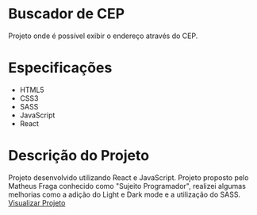 # Buscador de CEP
Projeto onde é possível exibir o endereço através do CEP.

# Especificações
- HTML5
- CSS3
- SASS
- JavaScript
- React

# Descrição do Projeto
Projeto desenvolvido utilizando React e JavaScript. Projeto proposto pelo Matheus Fraga conhecido como "Sujeito Programador", realizei algumas melhorias como a adição do Light e Dark mode e a utilização do SASS. [Visualizar Projeto](https://buscador-cep-gamma.vercel.app/)
